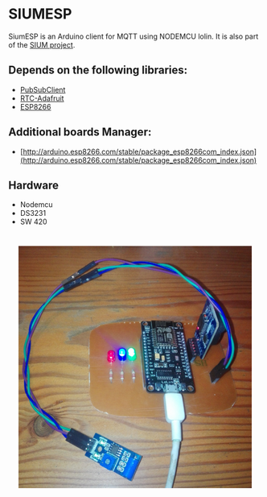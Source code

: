 # SIUMESP

SiumESP is an Arduino client for MQTT using NODEMCU lolin. It is also part of the [SIUM project](https://github.com/rimegaray/proyectodsw).

## Depends on the following libraries:
- [PubSubClient](https://github.com/knolleary/pubsubclient)
- [RTC-Adafruit](https://github.com/adafruit/RTClib)
- [ESP8266](https://github.com/esp8266/Arduino)

## Additional boards Manager:
- [http://arduino.esp8266.com/stable/package_esp8266com_index.json](http://arduino.esp8266.com/stable/package_esp8266com_index.json)

## Hardware
- Nodemcu
- DS3231
- SW 420

<h1 align = "center">
  <img src = "Hardware_device.png" />
</h1>
